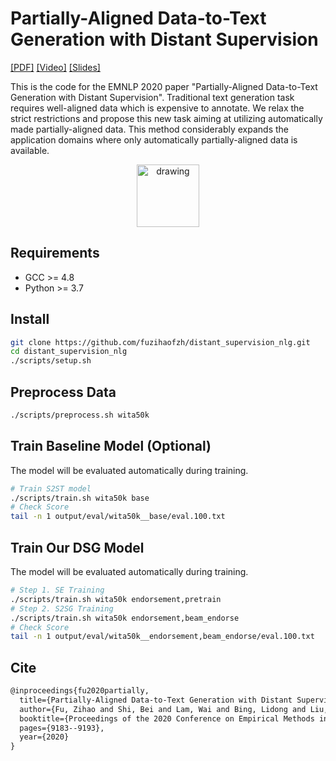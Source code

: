 # Partially-Aligned Data-to-Text Generation with Distant Supervision
[[PDF]](https://www.aclweb.org/anthology/2020.emnlp-main.738.pdf)
[[Video]](https://slideslive.com/38939283/partiallyaligned-datatotext-generation-with-distant-supervision)
[[Slides]](https://github.com/fuzihaofzh/distant_supervision_nlg/raw/master/distant%20supervision%20nlg.pdf)

This is the code for the EMNLP 2020 paper "Partially-Aligned Data-to-Text Generation with Distant Supervision". Traditional text generation task requires well-aligned data which is expensive to annotate. We relax the strict restrictions and propose this new task aiming at utilizing automatically made partially-aligned data. This method considerably expands the application domains where only automatically partially-aligned data is available.

<center>
<img src="https://user-images.githubusercontent.com/1419566/94226467-40420800-ff2a-11ea-9fa7-70141d3efe82.png" alt="drawing" style="width:100px;"/>
</center>



## Requirements
- GCC >= 4.8
- Python >= 3.7

## Install 
```bash
git clone https://github.com/fuzihaofzh/distant_supervision_nlg.git
cd distant_supervision_nlg
./scripts/setup.sh
```

## Preprocess Data
```bash
./scripts/preprocess.sh wita50k
```

## Train Baseline Model (Optional)
The model will be evaluated automatically during training.
```bash
# Train S2ST model
./scripts/train.sh wita50k base
# Check Score
tail -n 1 output/eval/wita50k__base/eval.100.txt
```

## Train Our DSG Model
The model will be evaluated automatically during training.
```bash
# Step 1. SE Training
./scripts/train.sh wita50k endorsement,pretrain
# Step 2. S2SG Training
./scripts/train.sh wita50k endorsement,beam_endorse
# Check Score
tail -n 1 output/eval/wita50k__endorsement,beam_endorse/eval.100.txt
```
## Cite 

```latex
@inproceedings{fu2020partially,
  title={Partially-Aligned Data-to-Text Generation with Distant Supervision},
  author={Fu, Zihao and Shi, Bei and Lam, Wai and Bing, Lidong and Liu, Zhiyuan},
  booktitle={Proceedings of the 2020 Conference on Empirical Methods in Natural Language Processing (EMNLP)},
  pages={9183--9193},
  year={2020}
}
```
